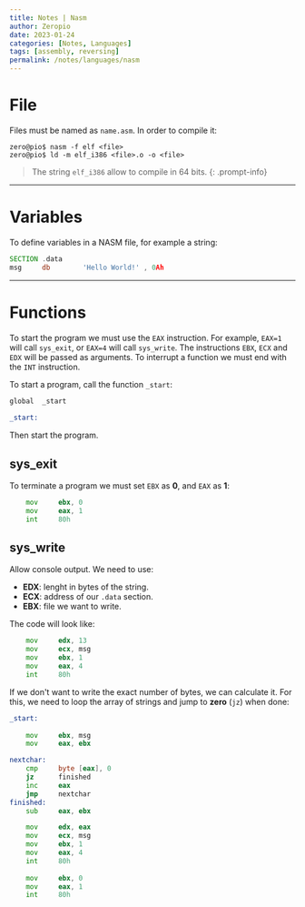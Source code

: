 ```yaml
---
title: Notes | Nasm
author: Zeropio
date: 2023-01-24
categories: [Notes, Languages]
tags: [assembly, reversing]
permalink: /notes/languages/nasm
---
```


# File
Files must be named as `name.asm`. In order to compile it:
```console
zero@pio$ nasm -f elf <file>
zero@pio$ ld -m elf_i386 <file>.o -o <file>
```

> The string `elf_i386` allow to compile in 64 bits.
{: .prompt-info}

---

# Variables

To define variables in a NASM file, for example a string:
```asm
SECTION .data
msg     db        'Hello World!' , 0Ah
```

---

# Functions
To start the program we must use the `EAX` instruction. For example, `EAX=1` will call `sys_exit`, or `EAX=4` will call `sys_write`. The instructions `EBX`, `ECX` and `EDX` will be passed as arguments. To interrupt a function we must end with the `INT` instruction.

To start a program, call the function `_start`:
```asm
global  _start
 
_start:
```

Then start the program.

## sys_exit
To terminate a program we must set `EBX` as **0**, and `EAX` as **1**:
```asm
    mov     ebx, 0      
    mov     eax, 1
    int     80h
```

## sys_write
Allow console output. We need to use:
- **EDX**: lenght in bytes of the string.
- **ECX**: address of our `.data` section.
- **EBX**: file we want to write.

The code will look like:
```asm
    mov     edx, 13    
    mov     ecx, msg    
    mov     ebx, 1      
    mov     eax, 4     
    int     80h
```

If we don't want to write the exact number of bytes, we can calculate it. For this, we need to loop the array of strings and jump to **zero** (`jz`) when done:
```asm
_start:
 
    mov     ebx, msg        
    mov     eax, ebx        

nextchar:
    cmp     byte [eax], 0   
    jz      finished        
    inc     eax                 
    jmp     nextchar         
finished:
    sub     eax, ebx       

    mov     edx, eax        
    mov     ecx, msg        
    mov     ebx, 1
    mov     eax, 4
    int     80h
 
    mov     ebx, 0
    mov     eax, 1
    int     80h
```



